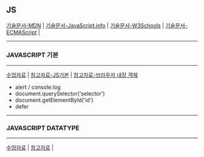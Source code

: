 JS
---
[기술문서-MDN](https://developer.mozilla.org/ko/docs/Web/JavaScript) |
[기술문서-JavaScript.info](https://ko.javascript.info/) |
[기술문서-W3Schools](https://www.w3schools.com/js/) |
[기술문서-ECMAScript](https://www.ecma-international.org/ecma-262/) |

---
### JAVASCRIPT 기본
---
[수업자료]() | 
[참고자료-JS기본](https://velog.io/@ymh0951/JavaScript%EB%9E%80) | 
[참고자료-브라우저 내장 객체](https://kssong.tistory.com/29)

- alert / console.log
- document.querySelector('selector')
- document.getElementById('id')
- defer 

---
### JAVASCRIPT DATATYPE
---
[수업자료]() |
[참고자료]() |
